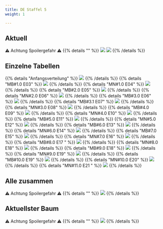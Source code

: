 ```yaml
---
title: DE Staffel 5
weight: 1

---
```

## Aktuell
:warning: Achtung Spoilergefahr :warning:
{{% details "" %}}
![](/sim-ayto/de05/de05_tab.png)
![](/sim-ayto/de05/de05_sum.png)
{{% /details %}}
## Einzelne Tabellen
{{% details "Anfangsverteilung" %}}
![](/sim-ayto/de05/de05_0.png)
{{% /details %}}
{{% details "MB#1.0 E03" %}}
![](/sim-ayto/de05/de05_1.png)
{{% /details %}}
{{% details "MN#1.0 E04" %}}
![](/sim-ayto/de05/de05_2.png)
{{% /details %}}
{{% details "MB#2.0 E05" %}}
![](/sim-ayto/de05/de05_3.png)
{{% /details %}}
{{% details "MN#2.0 E06" %}}
![](/sim-ayto/de05/de05_4.png)
{{% /details %}}
{{% details "MB#3.0 E06" %}}
![](/sim-ayto/de05/de05_5.png)
{{% /details %}}
{{% details "MB#3.1 E07" %}}
![](/sim-ayto/de05/de05_6.png)
{{% /details %}}
{{% details "MN#3.0 E08" %}}
![](/sim-ayto/de05/de05_7.png)
{{% /details %}}
{{% details "MB#4.0 E09" %}}
![](/sim-ayto/de05/de05_8.png)
{{% /details %}}
{{% details "MN#4.0 E10" %}}
![](/sim-ayto/de05/de05_9.png)
{{% /details %}}
{{% details "MB#5.0 E11" %}}
![](/sim-ayto/de05/de05_10.png)
{{% /details %}}
{{% details "MN#5.0 E12" %}}
![](/sim-ayto/de05/de05_11.png)
{{% /details %}}
{{% details "MB#6.0 E13" %}}
![](/sim-ayto/de05/de05_12.png)
{{% /details %}}
{{% details "MN#6.0 E14" %}}
![](/sim-ayto/de05/de05_13.png)
{{% /details %}}
{{% details "MB#7.0 E15" %}}
![](/sim-ayto/de05/de05_14.png)
{{% /details %}}
{{% details "MN#7.0 E16" %}}
![](/sim-ayto/de05/de05_15.png)
{{% /details %}}
{{% details "MB#8.0 E17 " %}}
![](/sim-ayto/de05/de05_16.png)
{{% /details %}}
{{% details "MN#8.0 E18" %}}
![](/sim-ayto/de05/de05_17.png)
{{% /details %}}
{{% details "MB#9.0 E18" %}}
![](/sim-ayto/de05/de05_18.png)
{{% /details %}}
{{% details "MN#9.0 E19" %}}
![](/sim-ayto/de05/de05_19.png)
{{% /details %}}
{{% details "MB#10.0 E19" %}}
![](/sim-ayto/de05/de05_20.png)
{{% /details %}}
{{% details "MN#10.0 E20" %}}
![](/sim-ayto/de05/de05_21.png)
{{% /details %}}
{{% details "MN#11.0 E21 " %}}
![](/sim-ayto/de05/de05_22.png)
{{% /details %}}
## Alle zusammen
:warning: Achtung Spoilergefahr :warning:
{{% details "" %}}
![](/sim-ayto/de05/de05.col.png)
{{% /details %}}
## Aktuellster Baum
:warning: Achtung Spoilergefahr :warning:
{{% details "" %}}
![](/sim-ayto/de05/de05.png)
{{% /details %}}
